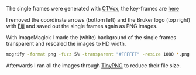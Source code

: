 The single frames were generated with [CTVox](https://www.bruker.com/products/microtomography/micro-ct-for-sample-scanning/realistic-visualization-by-volume-rendering.html), the key-frames are [here](control03_thresholded_.sb)

I removed the coordinate arrows (bottom left) and the Bruker logo (top right) with [Fiji](https://fiji.sc) and saved out the single frames again as PNG images.

With ImageMagick I made the (white) background of the single frames transparent and rescaled the images to HD width.

```bash
mogrify -format png -fuzz 5% -transparent "#FFFFFF" -resize 1080 *.png
```

Afterwards I ran all the images through [TinyPNG](https://github.com/kyleduo/TinyPNG4Mac) to reduce their file size.
